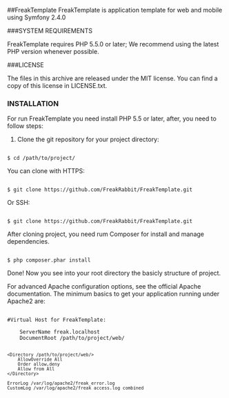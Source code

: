 ##FreakTemplate
FreakTemplate is application template for web and mobile using Symfony 2.4.0

###SYSTEM REQUIREMENTS

FreakTemplate requires PHP 5.5.0 or later; We recommend using the latest PHP version whenever possible.

###LICENSE

The files in this archive are released under the MIT license. You can find a copy of this license in LICENSE.txt.

### INSTALLATION

For run FreakTemplate you need install PHP 5.5 or later, after, you need to follow steps:

1) Clone the git repository for your project directory:

<code>
$ cd /path/to/project/
</code>

You can clone with HTTPS:

<code>
$ git clone https://github.com/FreakRabbit/FreakTemplate.git
</code>

Or SSH:

<code>
$ git clone https://github.com/FreakRabbit/FreakTemplate.git
</code>

After cloning project, you need rum Composer for install and manage dependencies.

<code>
$ php composer.phar install
</code>

Done! Now you see into your root directory the basicly structure of project.

For advanced Apache configuration options, see the official Apache documentation. The minimum basics to get your application running under Apache2 are:

<code>
#Virtual Host for FreakTemplate:
<VirtualHost *:80>
    ServerName freak.localhost
    DocumentRoot /path/to/project/web/

    <Directory /path/to/project/web/>
        AllowOverride All
        Order allow,deny
        Allow from All
    </Directory>

    ErrorLog /var/log/apache2/freak_error.log
    CustomLog /var/log/apache2/freak_access.log combined
</VirtualHost>
<code>

